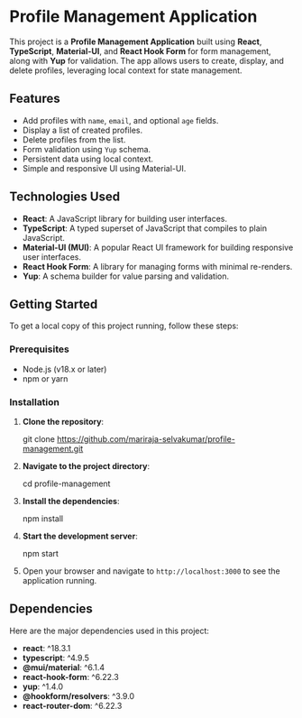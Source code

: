 # Profile Management Application

This project is a **Profile Management Application** built using **React**, **TypeScript**, **Material-UI**, and **React Hook Form** for form management, along with **Yup** for validation. The app allows users to create, display, and delete profiles, leveraging local context for state management.

## Features

- Add profiles with `name`, `email`, and optional `age` fields.
- Display a list of created profiles.
- Delete profiles from the list.
- Form validation using `Yup` schema.
- Persistent data using local context.
- Simple and responsive UI using Material-UI.

## Technologies Used

- **React**: A JavaScript library for building user interfaces.
- **TypeScript**: A typed superset of JavaScript that compiles to plain JavaScript.
- **Material-UI (MUI)**: A popular React UI framework for building responsive user interfaces.
- **React Hook Form**: A library for managing forms with minimal re-renders.
- **Yup**: A schema builder for value parsing and validation.

## Getting Started

To get a local copy of this project running, follow these steps:

### Prerequisites

- Node.js (v18.x or later)
- npm or yarn

### Installation

1. **Clone the repository**:

   git clone https://github.com/mariraja-selvakumar/profile-management.git

2. **Navigate to the project directory**:

   cd profile-management

3. **Install the dependencies**:

   npm install

4. **Start the development server**:

   npm start

5. Open your browser and navigate to `http://localhost:3000` to see the application running.

## Dependencies

Here are the major dependencies used in this project:

- **react**: ^18.3.1
- **typescript**: ^4.9.5
- **@mui/material**: ^6.1.4
- **react-hook-form**: ^6.22.3
- **yup**: ^1.4.0
- **@hookform/resolvers**: ^3.9.0
- **react-router-dom**: ^6.22.3

